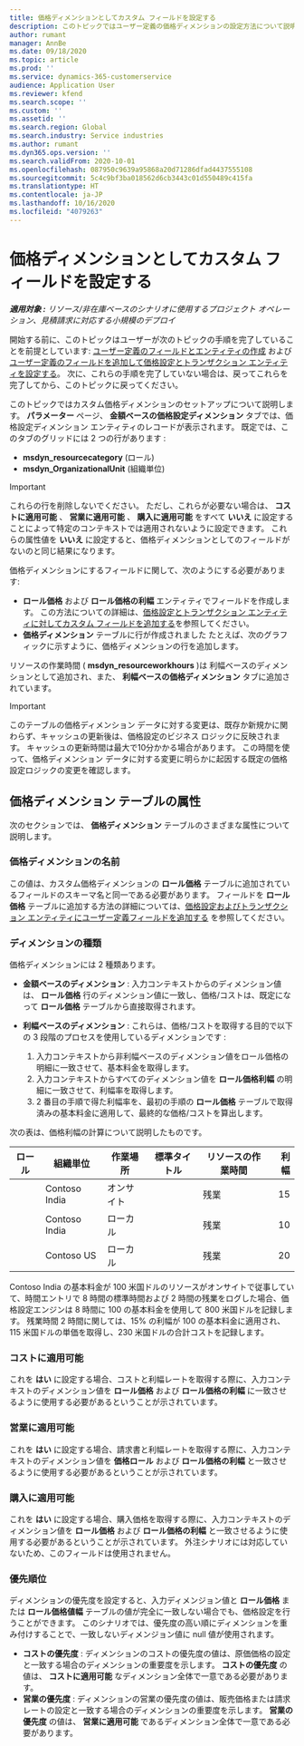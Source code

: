 ```yaml
---
title: 価格ディメンションとしてカスタム フィールドを設定する
description: このトピックではユーザー定義の価格ディメンションの設定方法について説明します。
author: rumant
manager: AnnBe
ms.date: 09/18/2020
ms.topic: article
ms.prod: ''
ms.service: dynamics-365-customerservice
audience: Application User
ms.reviewer: kfend
ms.search.scope: ''
ms.custom: ''
ms.assetid: ''
ms.search.region: Global
ms.search.industry: Service industries
ms.author: rumant
ms.dyn365.ops.version: ''
ms.search.validFrom: 2020-10-01
ms.openlocfilehash: 087950c9639a95868a20d71286dfad4437555108
ms.sourcegitcommit: 5c4c9bf3ba018562d6cb3443c01d550489c415fa
ms.translationtype: HT
ms.contentlocale: ja-JP
ms.lasthandoff: 10/16/2020
ms.locfileid: "4079263"
---
```

# <a name="set-up-custom-fields-as-pricing-dimensions"></a>価格ディメンションとしてカスタム フィールドを設定する

_**適用対象 :** リソース/非在庫ベースのシナリオに使用するプロジェクト オペレーション、見積請求に対応する小規模のデプロイ_

開始する前に、このトピックはユーザーが次のトピックの手順を完了していることを前提としています: [ユーザー定義のフィールドとエンティティの作成](create-custom-fields-entities-pricing-dimensions.md) および[ユーザー定義のフィールドを追加して価格設定とトランザクション エンティティを設定する](add-custom-fields-price-setup-transactional-entities.md)。 次に、これらの手順を完了していない場合は、戻ってこれらを完了してから、このトピックに戻ってください。 

このトピックではカスタム価格ディメンションのセットアップについて説明します。 **パラメーター**  ページ、 **金額ベースの価格設定ディメンション**  タブでは、価格設定ディメンション エンティティのレコードが表示されます。 既定では、このタブのグリッドには 2 つの行があります :

- **msdyn_resourcecategory** (ロール)
- **msdyn_OrganizationalUnit** (組織単位)

> [!IMPORTANT]
> これらの行を削除しないでください。 ただし、これらが必要ない場合は、 **コストに適用可能** 、 **営業に適用可能** 、 **購入に適用可能** をすべて **いいえ** に設定することによって特定のコンテキストでは適用されないように設定できます。 これらの属性値を **いいえ** に設定すると、価格ディメンションとしてのフィールドがないのと同じ結果になります。

価格ディメンションにするフィールドに関して、次のようにする必要があります:

- **ロール価格** および **ロール価格の利幅** エンティティでフィールドを作成します。 この方法についての詳細は、[価格設定とトランザクション エンティティに対してカスタム フィールドを追加する](add-custom-fields-price-setup-transactional-entities.md)を参照してください。
- **価格ディメンション** テーブルに行が作成されました たとえば、次のグラフィックに示すように、価格ディメンションの行を追加します。 

リソースの作業時間 ( **msdyn_resourceworkhours** )は 利幅ベースのディメンションとして追加され、また、 **利幅ベースの価格ディメンション** タブに追加されています。

> [!IMPORTANT]
> このテーブルの価格ディメンション データに対する変更は、既存か新規かに関わらず、キャッシュの更新後は、価格設定のビジネス ロジックに反映されます。 キャッシュの更新時間は最大で10分かかる場合があります。 この時間を使って、価格ディメンション データに対する変更に明らかに起因する既定の価格設定ロジックの変更を確認します。


## <a name="attributes-of-the-pricing-dimensions-table"></a>価格ディメンション テーブルの属性
次のセクションでは、 **価格ディメンション** テーブルのさまざまな属性について説明します。

### <a name="pricing-dimension-name"></a>価格ディメンションの名前
この値は、カスタム価格ディメンションの **ロール価格** テーブルに追加されているフィールドのスキーマ名と同一である必要があります。 フィールドを **ロール価格** テーブルに追加する方法の詳細については、[価格設定およびトランザクション エンティティにユーザー定義フィールドを追加する](add-custom-fields-price-setup-transactional-entities.md) を参照してください。

### <a name="type-of-dimension"></a>ディメンションの種類
価格ディメンションには 2 種類あります。
  
  - **金額ベースのディメンション** : 入力コンテキストからのディメンション値は、 **ロール価格** 行のディメンション値に一致し、価格/コストは、既定になって **ロール価格** テーブルから直接取得されます。
  - **利幅ベースのディメンション** : これらは、価格/コストを取得する目的で以下の 3 段階のプロセスを使用しているディメンションです :
 
    1. 入力コンテキストから非利幅ベースのディメンション値をロール価格の明細に一致させて、基本料金を取得します。
    2. 入力コンテキストからすべてのディメンション値を **ロール価格利幅** の明細に一致させて、利幅率を取得します。
    3. 2 番目の手順で得た利幅率を、最初の手順の **ロール価格** テーブルで取得済みの基本料金に適用して、最終的な価格/コストを算出します。
   
   次の表は、価格利幅の計算について説明したものです。
  
| ロール        | 組織単位    |作業場所      |標準タイトル      |リソースの作業時間      |  利幅|
| ------------|-------------|-------------------|--------------------|-------------------------|--------:|
|             | Contoso India|オンサイト            |                    |残業                 |15     |
|             | Contoso India|ローカル             |                    |残業                 |10     |
|             | Contoso US   |ローカル             |                    |残業                 |20     |


Contoso India の基本料金が 100 米国ドルのリソースがオンサイトで従事していて、時間エントリで 8 時間の標準時間および 2 時間の残業をログした場合、価格設定エンジンは 8 時間に 100 の基本料金を使用して 800 米国ドルを記録します。 残業時間 2 時間に関しては、15% の利幅が 100 の基本料金に適用され、115 米国ドルの単価を取得し、230 米国ドルの合計コストを記録します。

### <a name="applicable-to-cost"></a>コストに適用可能 
これを **はい** に設定する場合、コストと利幅レートを取得する際に、入力コンテキストのディメンション値を **ロール価格** および **ロール価格の利幅** に一致させるように使用する必要があるということが示されています。

### <a name="applicable-to-sales"></a>営業に適用可能
これを **はい** に設定する場合、請求書と利幅レートを取得する際に、入力コンテキストのディメンション値を **価格ロール** および **ロール価格の利幅** と一致させるように使用する必要があるということが示されています。

### <a name="applicable-to-purchase"></a>購入に適用可能
これを **はい** に設定する場合、購入価格を取得する際に、入力コンテキストのディメンション値を **ロール価格** および **ロール価格の利幅** と一致させるように使用する必要があるということが示されています。 外注シナリオには対応していないため、このフィールドは使用されません。 

### <a name="priority"></a>優先順位
ディメンションの優先度を設定すると、入力ディメンジョン値と **ロール価格** または **ロール価格値幅** テーブルの値が完全に一致しない場合でも、価格設定を行うことができます。 このシナリオでは、優先度の高い順にディメンションを重み付けすることで、一致しないディメンジョン値に null 値が使用されます。

- **コストの優先度** : ディメンションのコストの優先度の値は、原価価格の設定と一致する場合のディメンションの重要度を示します。 **コストの優先度** の値は、 **コストに適用可能** なディメンション全体で一意である必要があります。
- **営業の優先度** : ディメンションの営業の優先度の値は、販売価格または請求レートの設定と一致する場合のディメンションの重要度を示します。 **営業の優先度** の値は、 **営業に適用可能** であるディメンション全体で一意である必要があります。
